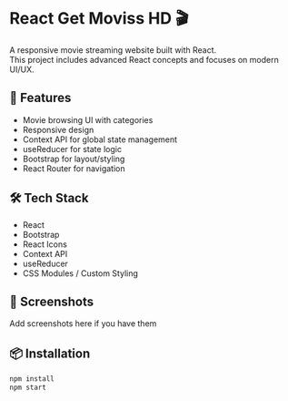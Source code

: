 # React Get Moviss HD 🎬

A responsive movie streaming website built with React.  
This project includes advanced React concepts and focuses on modern UI/UX.

## 🚀 Features
- Movie browsing UI with categories
- Responsive design
- Context API for global state management
- useReducer for state logic
- Bootstrap for layout/styling
- React Router for navigation

## 🛠 Tech Stack
- React
- Bootstrap
- React Icons
- Context API
- useReducer
- CSS Modules / Custom Styling

## 📸 Screenshots
Add screenshots here if you have them

## 📦 Installation
```bash
npm install
npm start